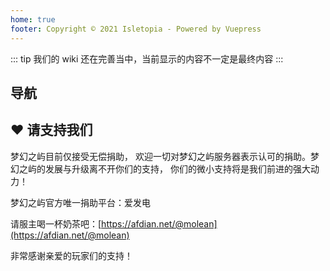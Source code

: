 ```yaml
---
home: true
footer: Copyright © 2021 Isletopia - Powered by Vuepress
---
```



<!-- <center><img :src="$withBase('/assets/img/island_b.png')" alt="islet" style="zoom:50%;"/></center> -->
::: tip
我们的 wiki 还在完善当中，当前显示的内容不一定是最终内容
:::

<!-- ## 导航
- [简单介绍](guide/introduction.html)
- [常见问题](guide/faq.html)
- [新手教学](guide/tutorial.html)
- [材料获取](guide/material.html)
- [魔改内容](guide/modification.html) -->

## 导航

  <nav-card></nav-card>

## :heart: 请支持我们

梦幻之屿目前仅接受无偿捐助， 欢迎一切对梦幻之屿服务器表示认可的捐助。梦幻之屿的发展与升级离不开你们的支持， 你们的微小支持将是我们前进的强大动力！

梦幻之屿官方唯一捐助平台：爱发电

请服主喝一杯奶茶吧：[https://afdian.net/@molean](https://afdian.net/@molean)

非常感谢亲爱的玩家们的支持！